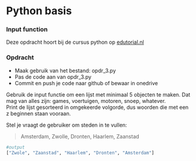 # Python basis

### Input function
Deze opdracht hoort bij de cursus python op [edutorial.nl](https://www.edutorial.nl/course/python)

### Opdracht

* Maak gebruik van het bestand: opdr_3.py
* Pas de code aan van opdr_3.py
* Commit en push je code naar github of bewaar in onedrive

Gebruik de input functie om een lijst met minimaal 5 objecten te maken. Dat mag van alles zijn: games, voertuigen, motoren, snoep, whatever.  
Print de lijst gesorteerd in omgekeerde volgorde, dus woorden die met een z beginnen staan vooraan.

Stel je vraagt de gebruiker om steden in te vullen:
> Amsterdam, Zwolle, Dronten, Haarlem, Zaanstad

```python
#output
["Zwole", "Zaanstad", "Haarlem", "Dronten", "Amsterdam"]
```
